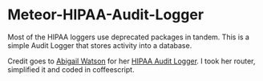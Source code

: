 # Meteor-HIPAA-Audit-Logger
Most of the HIPAA loggers use deprecated packages in tandem. This is a simple Audit Logger that stores activity into a database.

Credit goes to [Abigail Watson](https://github.com/awatson1978) for her [HIPAA Audit Logger](https://github.com/awatson1978/clinical-hipaa-audit-log). I took her router, simplified it and coded in coffeescript.